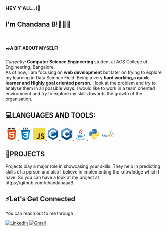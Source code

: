 <h3>HEY Y'ALL..!👋</h3>
<h2><b>I'm Chandana B!🤵🏻‍♀</b></h2>
<br>
<h4>✒️A BIT ABOUT MYSELF!</h4>
<i>Currently:</i><b> Computer Science Engineering </b>student at ACS College of Engineering, Bangalore. <br>
As of now, I am focusing on <b>web development</b> but later on trying to explore my learning in Data Science Field. Being a very <b>hard working,a quick learner and Highly goal oriented person</b>. I look at the problem and try to analyse them in all possible ways. I would like to work in a team oriented environment and try to explore my skills towards the growth of the organisation.<br>

<h2 align="left">💻LANGUAGES AND TOOLS:</h2>
<p>
<a href="https://www.w3.org/html/" target="_blank" rel="noreferrer"> 
 <img src="https://raw.githubusercontent.com/devicons/devicon/master/icons/html5/html5-original-wordmark.svg" alt="html5" width="40" height="40"/> 
</a
<a href="https://www.w3schools.com/css/" target="_blank" rel="noreferrer">  
  <img src="https://raw.githubusercontent.com/devicons/devicon/master/icons/css3/css3-original-wordmark.svg" alt="css3" width="40" height="40"/>
</a>   
<a href="https://developer.mozilla.org/en-US/docs/Web/JavaScript" target="_blank" rel="noreferrer"> 
 <img src="https://raw.githubusercontent.com/devicons/devicon/master/icons/javascript/javascript-original.svg" alt="javascript" width="40" height="40"/>
</a>
<a href="https://www.cprogramming.com/" target="_blank" rel="noreferrer">
 <img src="https://raw.githubusercontent.com/devicons/devicon/master/icons/c/c-original.svg" alt="c" width="40" height="40"/>
</a> 
<a href="https://www.w3schools.com/cpp/" target="_blank" rel="noreferrer">
 <img src="https://raw.githubusercontent.com/devicons/devicon/master/icons/cplusplus/cplusplus-original.svg" alt="cplusplus" width="40" height="40"/> 
</a>
<a href="https://www.java.com" target="_blank" rel="noreferrer"> 
 <img src="https://raw.githubusercontent.com/devicons/devicon/master/icons/java/java-original.svg" alt="java" width="40" height="40"/> 
</a>
 <a>
 <img src="https://raw.githubusercontent.com/devicons/devicon/master/icons/python/python-original.svg" alt="python" width="40" height="40"/>
</a>
<a href="https://www.mysql.com/" target="_blank" rel="noreferrer">
  <img src="https://raw.githubusercontent.com/devicons/devicon/master/icons/mysql/mysql-original-wordmark.svg" alt="mysql" width="40" height="40"/>
</a>  
</p>

<h2 align="left">📝PROJECTS</h2>
Projects play a major role in showcasing your skills. They help in predicting skills of a person and also I believe in implementing the knowledge which I have. So you can have a look at my project at https://github.com/chandanaaaB.

<h2 align="left">⚡Let's Get Connected</h2>
You can reach out to me through</p>
<div align="left">
<a  href=" https://www.linkedin.com/in/chandanaa-b-0b7417255 " target="_blank">
 <img alt="LinkedIn" src="https://img.shields.io/badge/linkedin%20-%230077B5.svg?&style=for-the-badge&logo=linkedin&logoColor=white" />
</a>
<a href="mailto:Chandanaa.b@gmail.com">
 <img  alt="Gmail" src="https://img.shields.io/badge/Gmail-D14836?style=for-the-badge&logo=gmail&logoColor=white" />
 </a>
</div>
